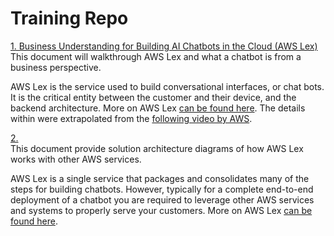 # Training Repo

[1. Business Understanding for Building AI Chatbots in the Cloud (AWS Lex)](/training/business_understanding_lex.md)
</br>This document will walkthrough AWS Lex and what a chatbot is from a business perspective. 

AWS Lex is the service used to build conversational interfaces, or chat bots. It is the critical entity between the customer and their device, and the backend architecture. More on AWS Lex [can be found here](https://aws.amazon.com/lex). The details within were extrapolated from the [following video by AWS](https://youtu.be/qe9nRU6ZHAI). 

[2. ](/training/solution_architecture_lex.md)
</br> This document provide solution architecture diagrams of how AWS Lex works with other AWS services.

AWS Lex is a single service that packages and consolidates many of the steps for building chatbots. However, typically for a complete end-to-end deployment of a chatbot you are required to leverage other AWS services and systems to properly serve your customers. More on AWS Lex [can be found here](https://aws.amazon.com/lex).
